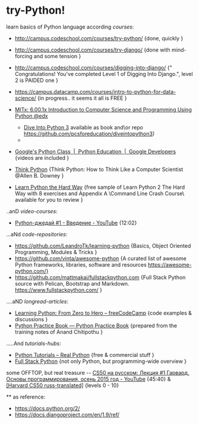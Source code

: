 # try-Python!
learn basics of Python language according _courses_:
- http://campus.codeschool.com/courses/try-python/ {done, quickly }
- http://campus.codeschool.com/courses/try-django/ {done with mind-forcing and some tension }
- http://campus.codeschool.com/courses/digging-into-django/ {" Congratulations! You've completed Level 1 of Digging Into Django.", level 2 is PAIDED one }
- https://campus.datacamp.com/courses/intro-to-python-for-data-science/ {in progress.. it seems it all is FREE }
- [MITx: 6.00.1x Introduction to Computer Science and Programming Using Python @edx](https://courses.edx.org/courses/course-v1:MITx+6.00.1x+2T2017_2/) 
  * [Dive Into Python 3](http://www.diveintopython3.net/) available as book and\or repo https://github.com/pcsforeducation/diveintopython3)
  * 

- [Google's Python Class  |  Python Education  |  Google Developers](https://developers.google.com/edu/python/) {videos are included }
- [Think Python](http://greenteapress.com/thinkpython/html/index.html) {Think Python: How to Think Like a Computer Scientist @Allen B. Downey }
- [Learn Python the Hard Way](https://learnpythonthehardway.org/book/) {free sample of Learn Python 2 The Hard Way with 8 exercises and Appendix A \Command Line Crash Course\ available for you to review } 

..anD _video-courses_:
- [Python-джедай #1 - Введение - YouTube](https://www.youtube.com/watch?v=ahe3WpBMdm4) {12:02}

...aNd _code-repositories_:
- https://github.com/LeandroTk/learning-python {Basics, Object Oriented Programming, Modules & Tricks }
- https://github.com/vinta/awesome-python {A curated list of awesome Python frameworks, libraries, software and resources https://awesome-python.com/} 
- https://github.com/mattmakai/fullstackpython.com {Full Stack Python source with Pelican, Bootstrap and Markdown. https://www.fullstackpython.com/ }

....aND _longread-articles_:
* [Learning Python: From Zero to Hero – freeCodeCamp](https://medium.freecodecamp.org/learning-python-from-zero-to-hero-120ea540b567) {code examples & discussions }
* [Python Practice Book — Python Practice Book](https://anandology.com/python-practice-book/index.html) {prepared from the training notes of Anand Chitipothu }

.....And _tutorials-hubs_:
- [Python Tutorials – Real Python](https://realpython.com/tutorials/) {free & commercial stuff }
- [Full Stack Python](https://www.fullstackpython.com/) {not only Python, but programming-wide overview }

some OFFTOP, but real treasure -- [CS50 на русском: Лекция #1 Гарвард, Основы программирования, осень 2015 год - YouTube](https://www.youtube.com/watch?v=SW_UCzFO7X0) {45:40} & [[Harvard CS50 russ-translated]](https://javarush.ru/quests/QUEST_HARVARD_CS50) {levels 0 - 10} 

** as reference:
- https://docs.python.org/2/ 
- https://docs.djangoproject.com/en/1.9/ref/ 
